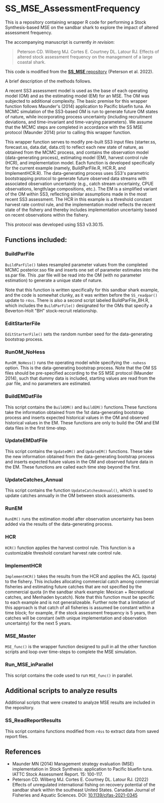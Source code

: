 # SS_MSE_AssessmentFrequency

This is a repository containing wrapper R code for performing a Stock Synthesis-based MSE on the sandbar shark to explore the impact of altered assessment frequency. 

The accompanying manuscript is currently *in revision*: 

>  Peterson CD. Wilberg MJ. Cortes E. Courtney DL. Latour RJ. Effects of altered stock assessment frequency on the management of a large coastal shark.

This code is modified from the [**SS_MSE** repository](https://github.com/cassidydpeterson/SS_MSE) (Peterson et al. 2022). 

A brief description of the methods follows.

A recent SS3 assessment model is used as the base of each operating model (OM) and as the estimating model (EM) for an MSE. The OM was subjected to additional complexity. The basic premise for this wrapper function follows Maunder's (2014) application to Pacific bluefin tuna. An MCMC simulation of the SS3-based OM is run to generate future OM states of nature, while incorporating process uncertainty (including recruitment deviations, and time-invariant and time-varying parameters). We assume that the MCMC steps are completed in accordance with the SS MSE protocol (Maunder 2014) prior to calling this wrapper function. 

This wrapper function serves to modify pre-built SS3 input files (starter.ss, forecast.ss, data.dat, data.ctl) to reflect each new state of nature, as obtained from the MCMC process, and contains the observation model (data-generating process), estimating model (EM), harvest control rule (HCR), and implementation model. Each function is developed specifically for the current example (namely, BuildParFile.R, HCR.R, and ImplementHCR.R). The data-generating process uses SS3's parametric bootstrapping protocol to generate future observed data streams with associated observation uncertainty (e.g., catch stream uncertainty, CPUE observations, length/age compositions, etc.). The EM is a simplified variant of the OM within SS3, reflecting similar assumptions made in the most recent SS3 assessment. The HCR in this example is a threshold constant harvest rate control rule, and the implementation model reflects the recent state of the fishery and thereby includes implementation uncertainty based on recent observations within the fishery. 

This protocol was developed using SS3 v3.30.15. 


## Functions included:
 
### BuildParFile

`BuildParFile()` takes resampled parameter values from the completed MCMC posterior.sso file and inserts one set of parameter estimates into the ss.par file. This .par file will be read into the OM (with no parameter estimation) to generate a unique state of nature. 

Note that this function is written specifically for this sandbar shark example, and the code is somewhat clunky, as it was written before the `SS_readpar()` update to `r4ss`. There is also a second script labeled BuildParFile_BH.R, which includes the `BuildParFile()` designated for the OMs that specify a Beverton-Holt "BH" stock-recruit relationship. 


### EditStarterFile

`EditStarterFile()` sets the random number seed for the data-generating bootstrap process. 


### RunOM_NoHess 

`RunOM_NoHess()` runs the operating model while specifying the `-nohess` option. This is the data-generating bootstrap process. Note that the OM SS files should be pre-specified according to the SS MSE protocol (Maunder 2014), such that dummy data is included, starting values are read from the .par file, and no parameters are estimated. 


### BuildEMDatFile

This script contains the `BuildOM()` and `BuildEM()` functions.These functions take the information obtained from the 1st data-generating bootstrap process and inserts expected historical values in the OM and observed historical values in the EM. These functions are only to build the OM and EM data files in the first time-step. 


### UpdateEMDatFile

This script contains the `UpdateOM()` and `UpdateEM()` functions. These take the new information obtained from the data-generating bootstrap process and inserts expected future values in the OM and observed future data in the EM. These functions are called each time step beyond the first. 


### UpdateCatches_Annual

This script contains the function `UpdateCatchesAnnual()`, which is used to update catches annually in the OM between stock assessments. 


### RunEM

`RunEM()` runs the estimation model after observation uncertainty has been added via the results of the data-generating process. 


### HCR

`HCR()` function applies the harvest control rule. This function is a customizable threshold constant harvest rate control rule. 


### ImplementHCR

`ImplementHCR()` takes the results from the HCR and applies the ACL (quota) to the fishery. This includes allocating commercial catch among commercial fisheries and estimating future catches that are not specified by the commercial quota (in the sandbar shark example: Mexican + Recreational catches, and Menhaden bycatch). Note that this function must be specific to each example and is not generalizeable. Further note that a limitation of this approach is that catch of all fisheries is assumed be constant within a time block; for example, if the stock assessment frequency is 5 years, then catches will be constant (with unique implementation and observation uncertainty) for the next 5 years. 


### MSE_Master 

`MSE_func()` is the wrapper function designed to pull in all the other function scripts and loop over time-steps to complete the MSE simulation. 


### Run_MSE_inParallel

This script contains the code used to run `MSE_func()` in parallel. 


## Additional scripts to analyze results

Additional scripts that were created to analyze MSE results are included in the repository. 


### SS_ReadReportResults

This script contains functions modified from `r4ss` to extract data from saved report files.





## References

* Maunder MN (2014) Management strategy evaluation (MSE) implementation in Stock Synthesis: application to Pacific bluefin tuna. IATTC Stock Assessment Report. 15: 100-117.
* Peterson CD. Wilberg MJ. Cortes E. Courtney DL. Latour RJ. (2022) Effects of unregulated international fishing on recovery potential of the sandbar shark within the southeast United States. Canadian Journal of Fisheries and Aquatic Sciences. DOI: [10.1139/cjfas-2021-0345](10.1139/cjfas-2021-0345)



